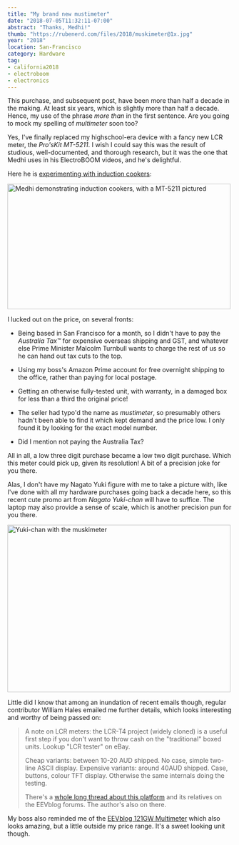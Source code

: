 ```yaml
---
title: "My brand new mustimeter"
date: "2018-07-05T11:32:11-07:00"
abstract: "Thanks, Medhi!"
thumb: "https://rubenerd.com/files/2018/muskimeter@1x.jpg"
year: "2018"
location: San-Francisco
category: Hardware
tag:
- california2018
- electroboom
- electronics
---
```

This purchase, and subsequent post, have been more than half a decade in the making. At least six years, which is slightly more than half a decade. Hence, my use of the phrase *more than* in the first sentence. Are you going to mock my spelling of *multimeter* soon too?

Yes, I've finally replaced my highschool-era device with a fancy new LCR meter, the *Pro'sKit MT-5211*. I wish I could say this was the result of studious, well-documented, and thorough research, but it was the one that Medhi uses in his ElectroBOOM videos, and he's delightful.

Here he is [experimenting with induction cookers]\:

<p><a href="https://www.youtube.com/watch?v=M2YwkAWg0_g"><img src="https://rubenerd.com/files/2018/medhi-mt5211@1x.jpg" srcset="https://rubenerd.com/files/2018/medhi-mt5211@1x.jpg 1x, https://rubenerd.com/files/2018/medhi-mt5211@2x.jpg 2x" alt="Medhi demonstrating induction cookers, with a MT-5211 pictured" style="width:500px; height:281px" /></a></p>

I lucked out on the price, on several fronts:

* Being based in San Francisco for a month, so I didn't have to pay the *Australia Tax&trade;* for expensive overseas shipping and GST, and whatever else Prime Minister Malcolm Turnbull wants to charge the rest of us so he can hand out tax cuts to the top.

* Using my boss's Amazon Prime account for free overnight shipping to the office, rather than paying for local postage.

* Getting an otherwise fully-tested unit, with warranty, in a damaged box for less than a third the original price!

* The seller had typo'd the name as *mustimeter*, so presumably others hadn't been able to find it which kept demand and the price low. I only found it by looking for the exact model number.

* Did I mention not paying the Australia Tax?

All in all, a low three digit purchase became a low two digit purchase. Which this meter could pick up, given its resolution! A bit of a precision joke for you there.

Alas, I don't have my Nagato Yuki figure with me to take a picture with, like I've done with all my hardware purchases going back a decade here, so this recent cute promo art from *Nagato Yuki-chan* will have to suffice. The laptop may also provide a sense of scale, which is another precision pun for you there.

<p><img src="https://rubenerd.com/files/2018/muskimeter@1x.jpg" srcset="https://rubenerd.com/files/2018/muskimeter@1x.jpg 1x, https://rubenerd.com/files/2018/muskimeter@2x.jpg 2x" alt="Yuki-chan with the muskimeter" style="width:500px; height:375px;" /></p>

Little did I know that among an inundation of recent emails though, regular contributor William Hales emailed me further details, which looks interesting and worthy of being passed on:

> A note on LCR meters: the LCR-T4 project (widely cloned) is a useful first step if you don't want to throw cash on the "traditional" boxed units.  Lookup "LCR tester" on eBay.
> 
> Cheap variants: between 10-20 AUD shipped.  No case, simple two-line ASCII display.
Expensive variants: around 40AUD shipped.  Case, buttons, colour TFT display.  Otherwise the same internals doing the testing.
>
> There's a [whole long thread about this platform] and its relatives on the EEVblog forums.  The author's also on there.

My boss also reminded me of the [EEVblog 121GW Multimeter] which also looks amazing, but a little outside my price range. It's a sweet looking unit though.

[whole long thread about this platform]: http://www.eevblog.com/forum/testgear/$20-lcr-esr-transistor-checker-project/
[The Amazon seller had it typo'd as mustimeter]: https://smile.amazon.com/gp/product/B01D5YVFLA/
[experimenting with induction cookers]: https://www.youtube.com/watch?v=M2YwkAWg0_g
[EEVblog 121GW Multimeter]: https://www.eevblog.com/product/121gw/

